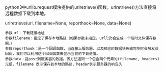 python3中urllib.request模块提供的urlretrieve()函数。urlretrieve()方法直接将远程数据下载到本地。

urlretrieve(url, filename=None, reporthook=None, data=None)

    参数url：下载链接地址
    参数filename：指定了保存本地路径（如果参数未指定，urllib会生成一个临时文件保存数据。）
    参数reporthook：是一个回调函数，当连接上服务器、以及相应的数据块传输完毕时会触发该回调，我们可以利用这个回调函数来显示当前的下载进度。
    参数data：指post到服务器的数据，该方法返回一个包含两个元素的(filename, headers) 元组，filename 表示保存到本地的路径，header表示服务器的响应头